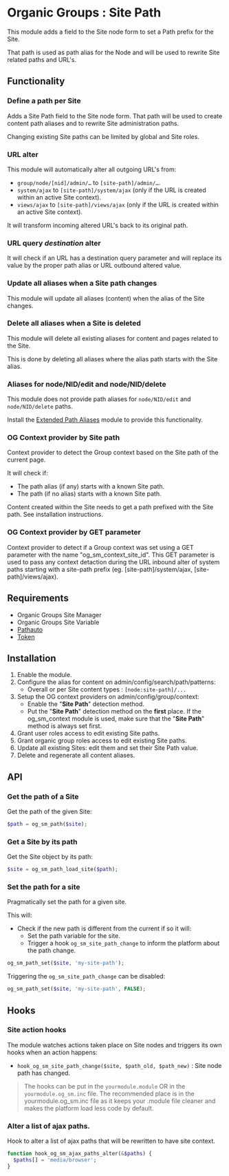 # Organic Groups : Site Path
This module adds a field to the Site node form to set a Path prefix for the
Site.

That path is used as path alias for the Node and will be used to rewrite Site
related paths and URL's.



## Functionality
### Define a path per Site
Adds a Site Path field to the Site node form. That path will be used to create
content path aliases and to rewrite Site administration paths.

Changing existing Site paths can be limited by global and Site roles.


### URL alter
This module will automatically alter all outgoing URL's from:
* `group/node/[nid]/admin/…` to `[site-path]/admin/…`.
* `system/ajax` to `[site-path]/system/ajax` (only if the URL is created within
  an active Site context).
* `views/ajax` to `[site-path]/views/ajax` (only if the URL is created within
  an active Site context).

It will transform incoming altered URL's back to its original path.


### URL query *destination* alter
It will check if an URL has a destination query parameter and will replace its
value by the proper path alias or URL outbound altered value.


### Update all aliases when a Site path changes
This module will update all aliases (content) when the
alias of the Site changes.


### Delete all aliases when a Site is deleted
This module will delete all existing aliases for content and pages related to
the Site.

This is done by deleting all aliases where the alias path starts with the Site
alias.


### Aliases for node/NID/edit and node/NID/delete
This module does not provide path aliases for `node/NID/edit` and
`node/NID/delete` paths.

Install the [Extended Path Aliases][link-path_alias_xt] module to provide this
functionality.


### OG Context provider by Site path
Context provider to detect the Group context based on the Site path of the
current page.

It will check if:
- The path alias (if any) starts with a known Site path.
- The path (if no alias) starts with a known Site path.

Content created within the Site needs to get a path prefixed with the Site path.
See installation instructions.


### OG Context provider by GET parameter
Context provider to detect if a Group context was set using a GET parameter with
the name "og_sm_context_site_id". This GET parameter is used to pass any context
detaction during the URL inbound alter of system paths starting with a site-path
prefix (eg. [site-path]/system/ajax, [site-path]/views/ajax).



## Requirements
* Organic Groups Site Manager
* Organic Groups Site Variable
* [Pathauto](https://www.drupal.org/project/pathauto)
* [Token](https://www.drupal.org/project/token)



## Installation
1. Enable the module.
2. Configure the alias for content on admin/config/search/path/patterns:
   - Overall or per Site content types : `[node:site-path]/...`
3. Setup the OG context providers on admin/config/group/context:
   - Enable the "**Site Path**" detection method.
   - Put the "**Site Path**" detection method on the **first** place.
   If the og_sm_context module is used, make sure that the "**Site Path**"
   method is always set first.
4. Grant user roles access to edit existing Site paths.
5. Grant organic group roles access to edit existing Site paths.
6. Update all existing Sites: edit them and set their Site Path value.
7. Delete and regenerate all content aliases.



## API
### Get the path of a Site
Get the path of the given Site:
```php
$path = og_sm_path($site);
```


### Get a Site by its path
Get the Site object by its path:
```php
$site = og_sm_path_load_site($path);
```


### Set the path for a site
Pragmatically set the path for a given site.

This will:
- Check if the new path is different from the current if so it will:
  - Set the path variable for the site.
  - Trigger a hook `og_sm_site_path_change` to inform the platform about the
    path change.
```php
og_sm_path_set($site, 'my-site-path');
```

Triggering the `og_sm_site_path_change` can be disabled:
```php
og_sm_path_set($site, 'my-site-path', FALSE);
```


## Hooks
### Site action hooks
The module watches actions taken place on Site nodes and triggers its own hooks
when an action happens:

* `hook_og_sm_site_path_change($site, $path_old, $path_new)` : Site node path 
  has changed.

> The hooks can be put in the `yourmodule.module` OR in the
> `yourmodule.og_sm.inc` file.
> The recommended place is in the yourmodule.og_sm.inc file as it keeps your
> .module file cleaner and makes the platform load less code by default.


### Alter a list of ajax paths.
Hook to alter a list of ajax paths that will be rewritten to have site context.

```php
function hook_og_sm_ajax_paths_alter(&$paths) {
  $paths[] = 'media/browser';
}
```


[link-path_alias_xt]: https://www.drupal.org/project/path_alias_xt
